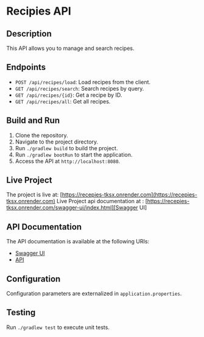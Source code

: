 # Recipies API

## Description
This API allows you to manage and search recipes.

## Endpoints
- `POST /api/recipes/load`: Load recipes from the client.
- `GET /api/recipes/search`: Search recipes by query.
- `GET /api/recipes/{id}`: Get a recipe by ID.
- `GET /api/recipes/all`: Get all recipes.

## Build and Run
1. Clone the repository.
2. Navigate to the project directory.
3. Run `./gradlew build` to build the project.
4. Run `./gradlew bootRun` to start the application.
5. Access the API at `http://localhost:8080`.

## Live Project
The project is live at: [https://recepies-tksx.onrender.com](https://recepies-tksx.onrender.com)
Live Project api documentation at : [https://recepies-tksx.onrender.com/swagger-ui/index.html][Swagger UI]

## API Documentation

The API documentation is available at the following URIs:
- [Swagger UI](http://localhost:8080/swagger-ui.html)
- [API](http://localhost:8080/v3/api-docs)

## Configuration
Configuration parameters are externalized in `application.properties`.

## Testing
Run `./gradlew test` to execute unit tests.
